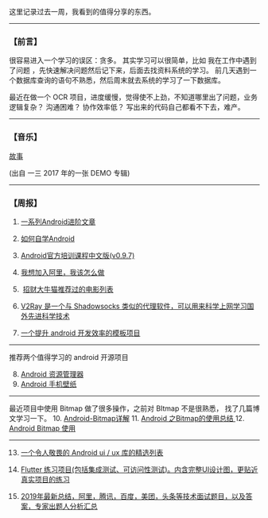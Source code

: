 这里记录过去一周，我看到的值得分享的东西。

---

### 【前言】

很容易进入一个学习的误区：贪多。
其实学习可以很简单，比如 我在工作中遇到了问题 ，先快速解决问题然后记下来，后面去找资料系统的学习。
前几天遇到一个数据库查询的语句不熟悉，然后周末就去系统的学习了一下数据库。

最近在做一个 OCR 项目，进度缓慢，觉得使不上劲，不知道哪里出了问题，业务逻辑复杂？ 沟通困难？ 协作效率低？ 写出来的代码自己都看不下去，难产。

---

### 【音乐】

[故事](https://music.163.com/#/song?id=468681767&userid=34152901)

(出自 一三 2017 年的一张 DEMO 专辑)

---

### 【周报】

1. [一系列Android进阶文章](https://github.com/SusionSuc/AdvancedAndroid)

2. [如何自学Android]([http://gityuan.com/2016/04/24/how-to-study-android/](http://gityuan.com/2016/04/24/how-to-study-android/))

3. [Android官方培训课程中文版(v0.9.7)](http://hukai.me/android-training-course-in-chinese/index.html)

4. [我想加入阿里，我该怎么做](https://mp.weixin.qq.com/s/5usQY8a_6eI7PTXLXJ2Nlw)

5.  [招财大牛猫推荐过的电影列表](https://mp.weixin.qq.com/s/hhAM30h_XLE7T_UMY9YJ8g)

6. [ V2Ray 是一个与 Shadowsocks 类似的代理软件，可以用来科学上网学习国外先进科学技术](https://github.com/v2ray/v2ray-core)

7. [一个提升 android 开发效率的模板项目](https://github.com/getActivity/AndroidProject)

---

推荐两个值得学习的 android 开源项目

8. [ Android 资源管理器](https://github.com/1hakr/AnExplorer)
9. [ Android 手机壁纸 ](https://github.com/romannurik/muzei/)

---

最近项目中使用 Bitmap 做了很多操作，之前对 BItmap 不是很熟悉，
找了几篇博文学习一下。
10. [Android-Bitmap详解](https://blog.csdn.net/zhangtengyuan23/article/details/18818567)
11. [Android 之Bitmap的使用总结 ](https://blog.csdn.net/da_caoyuan/article/details/79443828)
12. [Android Bitmap 使用](https://juejin.im/post/5cd3c062f265da03a22f7e6a#heading-19)

---

13. [一个令人敬畏的 Android ui / ux 库的精选列表](https://github.com/wasabeef/awesome-android-ui)

14. [ Flutter 练习项目(包括集成测试、可访问性测试)。内含完整UI设计图，更贴近真实项目的练习](https://github.com/simplezhli/flutter_deer?utm_source=gold_browser_extension)

15. [2019年最新总结，阿里，腾讯，百度，美团，头条等技术面试题目，以及答案，专家出题人分析汇总](https://github.com/0voice/interview_internal_reference?utm_source=gold_browser_extension)


